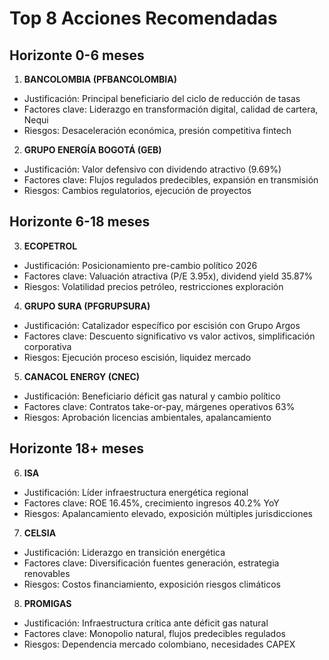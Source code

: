 # Top 8 Acciones Recomendadas

## Horizonte 0-6 meses

1. **BANCOLOMBIA (PFBANCOLOMBIA)**

- Justificación: Principal beneficiario del ciclo de reducción de tasas
- Factores clave: Liderazgo en transformación digital, calidad de cartera, Nequi
- Riesgos: Desaceleración económica, presión competitiva fintech

2. **GRUPO ENERGÍA BOGOTÁ (GEB)**

- Justificación: Valor defensivo con dividendo atractivo (9.69%)
- Factores clave: Flujos regulados predecibles, expansión en transmisión
- Riesgos: Cambios regulatorios, ejecución de proyectos

## Horizonte 6-18 meses

3. **ECOPETROL**

- Justificación: Posicionamiento pre-cambio político 2026
- Factores clave: Valuación atractiva (P/E 3.95x), dividend yield 35.87%
- Riesgos: Volatilidad precios petróleo, restricciones exploración

4. **GRUPO SURA (PFGRUPSURA)**

- Justificación: Catalizador específico por escisión con Grupo Argos
- Factores clave: Descuento significativo vs valor activos, simplificación corporativa
- Riesgos: Ejecución proceso escisión, liquidez mercado

5. **CANACOL ENERGY (CNEC)**

- Justificación: Beneficiario déficit gas natural y cambio político
- Factores clave: Contratos take-or-pay, márgenes operativos 63%
- Riesgos: Aprobación licencias ambientales, apalancamiento

## Horizonte 18+ meses

6. **ISA**

- Justificación: Líder infraestructura energética regional
- Factores clave: ROE 16.45%, crecimiento ingresos 40.2% YoY
- Riesgos: Apalancamiento elevado, exposición múltiples jurisdicciones

7. **CELSIA**

- Justificación: Liderazgo en transición energética
- Factores clave: Diversificación fuentes generación, estrategia renovables
- Riesgos: Costos financiamiento, exposición riesgos climáticos

8. **PROMIGAS**

- Justificación: Infraestructura crítica ante déficit gas natural
- Factores clave: Monopolio natural, flujos predecibles regulados
- Riesgos: Dependencia mercado colombiano, necesidades CAPEX

